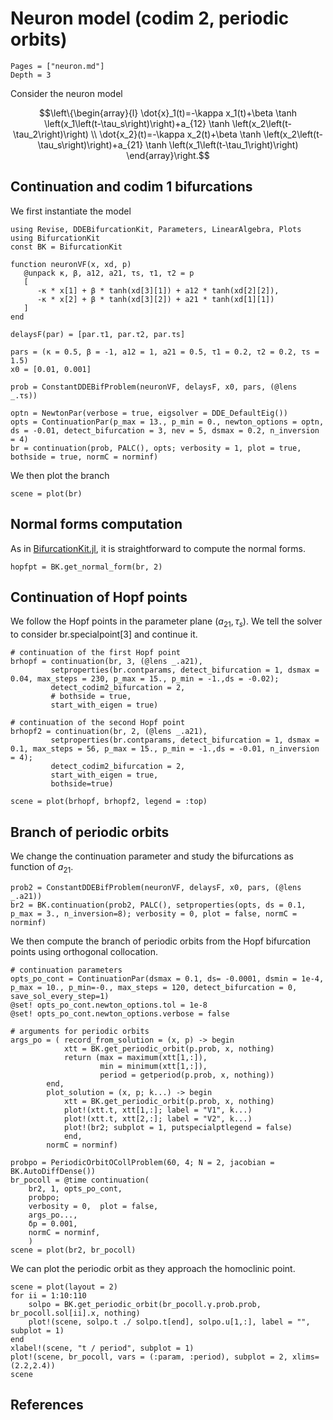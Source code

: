# Neuron model (codim 2, periodic orbits)

```@contents
Pages = ["neuron.md"]
Depth = 3
```
Consider the neuron model

$$\left\{\begin{array}{l}
\dot{x}_1(t)=-\kappa x_1(t)+\beta \tanh \left(x_1\left(t-\tau_s\right)\right)+a_{12} \tanh \left(x_2\left(t-\tau_2\right)\right) \\
\dot{x_2}(t)=-\kappa x_2(t)+\beta \tanh \left(x_2\left(t-\tau_s\right)\right)+a_{21} \tanh \left(x_1\left(t-\tau_1\right)\right)
\end{array}\right.$$


## Continuation and codim 1 bifurcations

We first instantiate the model

```@example TUTneuron
using Revise, DDEBifurcationKit, Parameters, LinearAlgebra, Plots
using BifurcationKit
const BK = BifurcationKit

function neuronVF(x, xd, p)
   @unpack κ, β, a12, a21, τs, τ1, τ2 = p
   [
      -κ * x[1] + β * tanh(xd[3][1]) + a12 * tanh(xd[2][2]),
      -κ * x[2] + β * tanh(xd[3][2]) + a21 * tanh(xd[1][1])
   ]
end

delaysF(par) = [par.τ1, par.τ2, par.τs]

pars = (κ = 0.5, β = -1, a12 = 1, a21 = 0.5, τ1 = 0.2, τ2 = 0.2, τs = 1.5)
x0 = [0.01, 0.001]

prob = ConstantDDEBifProblem(neuronVF, delaysF, x0, pars, (@lens _.τs))

optn = NewtonPar(verbose = true, eigsolver = DDE_DefaultEig())
opts = ContinuationPar(p_max = 13., p_min = 0., newton_options = optn, ds = -0.01, detect_bifurcation = 3, nev = 5, dsmax = 0.2, n_inversion = 4)
br = continuation(prob, PALC(), opts; verbosity = 1, plot = true, bothside = true, normC = norminf)
```

We then plot the branch

```@example TUTneuron
scene = plot(br)
```

## Normal forms computation

As in [BifurcationKit.jl](https://github.com/rveltz/BifurcationKit.jl), it is straightforward to compute the normal forms.

```@example TUTneuron
hopfpt = BK.get_normal_form(br, 2)
```

## Continuation of Hopf points
We follow the Hopf points in the parameter plane $(a_{21},\tau_s)$. We tell the solver to consider br.specialpoint[3] and continue it.

```@example TUTneuron
# continuation of the first Hopf point
brhopf = continuation(br, 3, (@lens _.a21),
         setproperties(br.contparams, detect_bifurcation = 1, dsmax = 0.04, max_steps = 230, p_max = 15., p_min = -1.,ds = -0.02);
         detect_codim2_bifurcation = 2,
         # bothside = true,
         start_with_eigen = true)

# continuation of the second Hopf point
brhopf2 = continuation(br, 2, (@lens _.a21),
         setproperties(br.contparams, detect_bifurcation = 1, dsmax = 0.1, max_steps = 56, p_max = 15., p_min = -1.,ds = -0.01, n_inversion = 4);
         detect_codim2_bifurcation = 2,
         start_with_eigen = true,
         bothside=true)

scene = plot(brhopf, brhopf2, legend = :top)
```

## Branch of periodic orbits

We change the continuation parameter and study the bifurcations as function of $a_{21}$.

```@example TUTneuron
prob2 = ConstantDDEBifProblem(neuronVF, delaysF, x0, pars, (@lens _.a21))
br2 = BK.continuation(prob2, PALC(), setproperties(opts, ds = 0.1, p_max = 3., n_inversion=8); verbosity = 0, plot = false, normC = norminf)
```

We then compute the branch of periodic orbits from the Hopf bifurcation points using orthogonal collocation.

```@example TUTneuron
# continuation parameters
opts_po_cont = ContinuationPar(dsmax = 0.1, ds= -0.0001, dsmin = 1e-4, p_max = 10., p_min=-0., max_steps = 120, detect_bifurcation = 0, save_sol_every_step=1)
@set! opts_po_cont.newton_options.tol = 1e-8
@set! opts_po_cont.newton_options.verbose = false

# arguments for periodic orbits
args_po = (	record_from_solution = (x, p) -> begin
			xtt = BK.get_periodic_orbit(p.prob, x, nothing)
			return (max = maximum(xtt[1,:]),
					min = minimum(xtt[1,:]),
					period = getperiod(p.prob, x, nothing))
		end,
		plot_solution = (x, p; k...) -> begin
			xtt = BK.get_periodic_orbit(p.prob, x, nothing)
			plot!(xtt.t, xtt[1,:]; label = "V1", k...)
			plot!(xtt.t, xtt[2,:]; label = "V2", k...)
			plot!(br2; subplot = 1, putspecialptlegend = false)
			end,
		normC = norminf)

probpo = PeriodicOrbitOCollProblem(60, 4; N = 2, jacobian = BK.AutoDiffDense())
br_pocoll = @time continuation(
	br2, 1, opts_po_cont,
	probpo;
	verbosity = 0,	plot = false,
	args_po...,
	δp = 0.001,
	normC = norminf,
	)
scene = plot(br2, br_pocoll)
```

We can plot the periodic orbit as they approach the homoclinic point.

```@example TUTneuron
scene = plot(layout = 2)
for ii = 1:10:110
	solpo = BK.get_periodic_orbit(br_pocoll.γ.prob.prob, br_pocoll.sol[ii].x, nothing)
	plot!(scene, solpo.t ./ solpo.t[end], solpo.u[1,:], label = "", subplot = 1)
end
xlabel!(scene, "t / period", subplot = 1)
plot!(scene, br_pocoll, vars = (:param, :period), subplot = 2, xlims=(2.2,2.4))
scene
```

## References

